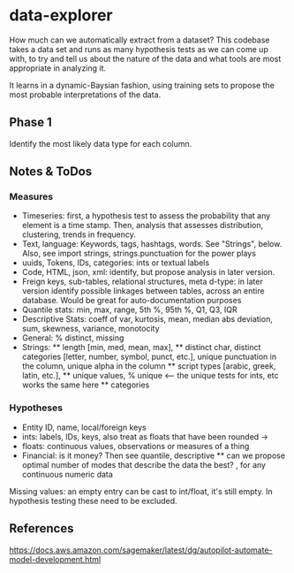 # data-explorer

How much can we automatically extract from a dataset? This codebase takes a data set and runs as many hypothesis tests as we can come up with, to try and tell us about the nature of the data and what tools are most appropriate in analyzing it.

It learns in a dynamic-Baysian fashion, using training sets to propose the most probable interpretations of the data.

## Phase 1
Identify the most likely data type for each column. 

## Notes & ToDos

### Measures

* Timeseries: first, a hypothesis test to assess the probability that any element is a time stamp. Then, analysis that assesses distribution, clustering, trends in frequency.
* Text, language: Keywords, tags, hashtags, words. See "Strings", below. Also, see import strings, strings.punctuation for the power plays
* uuids, Tokens, IDs, categories: ints or textual labels
* Code, HTML, json, xml: identify, but propose analysis in later version.
* Freign keys, sub-tables, relational structures, meta d-type: in later version identify possible linkages between tables, across an entire database. Would be great for auto-documentation purposes
* Quantile stats: min, max, range, 5th %, 95th %, Q1, Q3, IQR
* Descriptive Stats: coeff of var, kurtosis, mean, median abs deviation, sum, skewness, variance, monotocity
* General: % distinct, missing
* Strings: 
** length [min, med, mean, max], 
** distinct char, distinct categories [letter, number, symbol, punct, etc.], unique punctuation in the column, unique alpha in the column
** script types [arabic, greek, latin, etc.], 
** unique values, % unique <-- the unique tests for ints, etc works the same here
** categories


### Hypotheses

* Entity ID, name, local/foreign keys
* ints: labels, IDs, keys, also treat as floats that have been rounded ->
* floats: continuous values, observations or measures of a thing
* Financial: is it money? Then see quantile, descriptive
** can we propose optimal number of modes that describe the data the best? , for any continuous numeric data


Missing values: an empty entry can be cast to int/float, it's still empty. In hypothesis testing these need to be excluded.

## References

https://docs.aws.amazon.com/sagemaker/latest/dg/autopilot-automate-model-development.html
